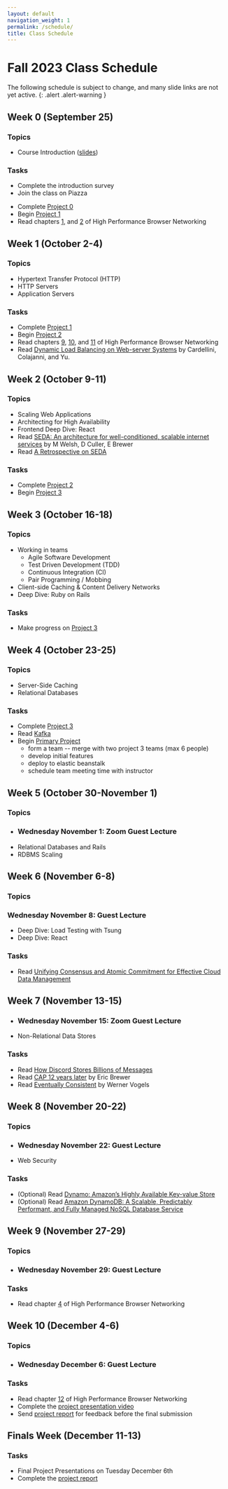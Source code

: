 ```yaml
---
layout: default
navigation_weight: 1
permalink: /schedule/
title: Class Schedule
---
```


# Fall 2023 Class Schedule

The following schedule is subject to change, and many slide links are not yet active.
{: .alert .alert-warning }

<div class="week">

## Week 0 (September 25)

### Topics

- Course Introduction ([slides](/slides/2022/01_course_introduction/))

### Tasks

- Complete the introduction survey
- Join the class on Piazza
<!-- - Enroll in AWS Educate -->
- Complete [Project 0](/project0/)
- Begin [Project 1](/project1/)
- Read chapters [1](https://hpbn.co/primer-on-latency-and-bandwidth/), and
  [2](https://hpbn.co/building-blocks-of-tcp/) of High Performance Browser Networking

</div>
<div class="week">

## Week 1 (October 2-4)

### Topics

- Hypertext Transfer Protocol (HTTP)
- HTTP Servers
- Application Servers

### Tasks

- Complete [Project 1](/project1/)
- Begin [Project 2](/project2/)
- Read chapters [9](https://hpbn.co/brief-history-of-http/),
  [10](https://hpbn.co/primer-on-web-performance/), and
  [11](https://hpbn.co/http1x/) of High Performance Browser Networking
- Read [Dynamic Load Balancing on Web-server
  Systems](http://www.ics.uci.edu/~cs230/reading/DLB.pdf) by Cardellini,
  Colajanni, and Yu.

</div>
<div class="week">

## Week 2 (October 9-11)

### Topics

- Scaling Web Applications
- Architecting for High Availability
- Frontend Deep Dive: React
- Read [SEDA: An architecture for well-conditioned, scalable internet services](http://nms.lcs.mit.edu/~kandula/projects/killbots/killbots_files/seda-sosp01.pdf) by M Welsh, D Culler, E Brewer
- Read [A Retrospective on SEDA](https://matt-welsh.blogspot.com/2010/07/retrospective-on-seda.html)

### Tasks

- Complete [Project 2](/project2/)
- Begin [Project 3](/project3/)

</div>
<div class="week">

## Week 3 (October 16-18)

### Topics

- Working in teams
  - Agile Software Development
  - Test Driven Development (TDD)
  - Continuous Integration (CI)
  - Pair Programming / Mobbing
- Client-side Caching & Content Delivery Networks
- Deep Dive: Ruby on Rails

### Tasks

- Make progress on [Project 3](/project3/)

</div>
<div class="week">

## Week 4 (October 23-25)

### Topics

- Server-Side Caching
- Relational Databases

### Tasks

- Complete [Project 3](/project3/)
- Read [Kafka](https://www.microsoft.com/en-us/research/wp-content/uploads/2017/09/Kafka.pdf)
- Begin [Primary Project](/project/)
  - form a team -- merge with two project 3 teams (max 6 people)
  - develop initial features
  - deploy to elastic beanstalk
  - schedule team meeting time with instructor

</div>
<div class="week">

## Week 5 (October 30-November 1)

### Topics

- ### Wednesday November 1: Zoom Guest Lecture
- Relational Databases and Rails
- RDBMS Scaling

</div>
<div class="week">

## Week 6 (November 6-8)

### Topics

### Wednesday November 8: Guest Lecture

- Deep Dive: Load Testing with Tsung
- Deep Dive: React

### Tasks

- Read [Unifying Consensus and Atomic Commitment for Effective
  Cloud Data Management](http://www.vldb.org/pvldb/vol12/p611-maiyya.pdf)

</div>
<div class="week">

## Week 7 (November 13-15)

- ### Wednesday November 15: Zoom Guest Lecture

- Non-Relational Data Stores

### Tasks

- Read [How Discord Stores Billions of Messages
  ](https://discord.com/blog/how-discord-stores-billions-of-messages)
- Read [CAP 12 years
  later](http://www.realtechsupport.org/UB/NP/Numeracy_CAP%2B12Years_2012.pdf)
  by Eric Brewer
- Read [Eventually
  Consistent](http://www.scalableinternetservices.com/slides/vogels.pdf) by
  Werner Vogels

</div>
<div class="week">

## Week 8 (November 20-22)

### Topics

- ### Wednesday November 22: Guest Lecture
- Web Security

### Tasks

- (Optional) Read [Dynamo: Amazon’s Highly Available Key-value Store
  ](https://www.allthingsdistributed.com/files/amazon-dynamo-sosp2007.pdf)
- (Optional) Read [Amazon DynamoDB: A Scalable, Predictably
  Performant, and Fully Managed NoSQL
  Database Service](https://www.usenix.org/system/files/atc22-elhemali.pdf)

</div>
<div class="week">

## Week 9 (November 27-29)

### Topics

- ### Wednesday November 29: Guest Lecture

### Tasks

- Read chapter [4](https://hpbn.co/transport-layer-security-tls/) of High
  Performance Browser Networking

</div>
<div class="week">

## Week 10 (December 4-6)

### Topics

- ### Wednesday December 6: Guest Lecture

### Tasks

- Read chapter [12](https://hpbn.co/http2/) of High Performance Browser Networking
- Complete the [project presentation video](/project/#video)
- Send [project report](/project/#report) for feedback before the final submission

</div>
<div class="week">

## Finals Week (December 11-13)

### Tasks

- Final Project Presentations on Tuesday December 6th
- Complete the [project report](/project/#report)

</div>
